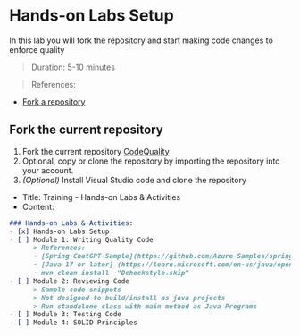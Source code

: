 # Hands-on Labs Setup
In this lab you will fork the repository and start making code changes to enforce quality
> Duration: 5-10 minutes

> References:
- [Fork a repository](https://docs.github.com/en/get-started/quickstart/fork-a-repo)

## Fork the current repository

1. Fork the current repository [CodeQuality](https://github.com/BasujitaBhattacharya/CodeQuality)
2. Optional, copy or clone the repository by importing the repository into your account.
3. _(Optional)_ Install Visual Studio code and clone the repository

- Title: Training - Hands-on Labs & Activities
- Content:
```markdown
### Hands-on Labs & Activities:
- [x] Hands-on Labs Setup
- [ ] Module 1: Writing Quality Code
      > References:
      - [Spring-ChatGPT-Sample](https://github.com/Azure-Samples/spring-chatgpt-sample)
      - [Java 17 or later] (https://learn.microsoft.com/en-us/java/openjdk/download#openjdk-17081-lts)
      - mvn clean install -"Dcheckstyle.skip"
- [ ] Module 2: Reviewing Code
      > Sample code snippets
      > Not designed to build/install as java projects
      > Run standalone class with main method as Java Programs
- [ ] Module 3: Testing Code
- [ ] Module 4: SOLID Principles
```
